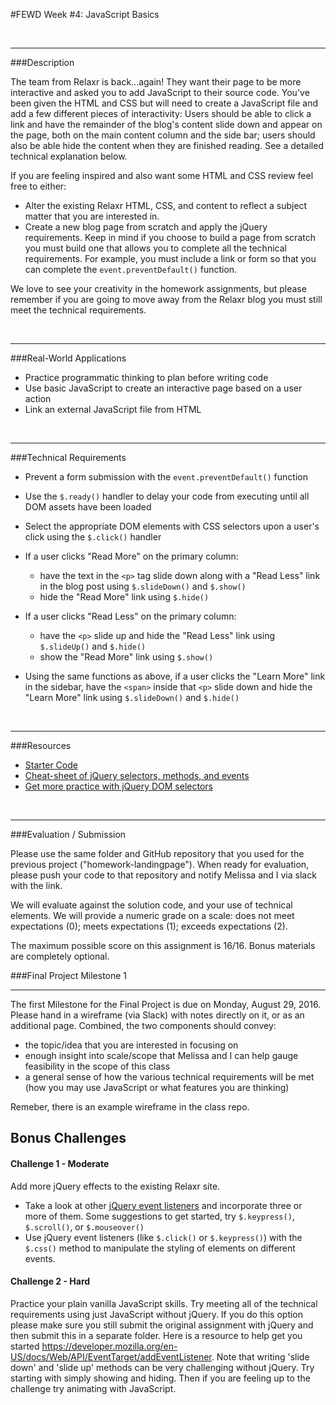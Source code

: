 #FEWD Week #4: JavaScript Basics

<br>

---


###Description 

The team from Relaxr is back...again! They want their page to be more interactive and asked you to add JavaScript to their source code. You've been given the HTML and CSS but will need to create a JavaScript file and add a few different pieces of interactivity:  Users should be able to click a link and have the remainder of the blog's content slide down and appear on the page, both on the main content column and the side bar; users should also be able hide the content when they are finished reading. See a detailed technical explanation below.

If you are feeling inspired and also want some HTML and CSS review feel free to either: 

- Alter the existing Relaxr HTML, CSS, and content to reflect a subject matter that you are interested in.
- Create a new blog page from scratch and apply the jQuery requirements. Keep in mind if you choose to build a page from scratch you must build one that allows you to complete all the technical requirements. For example, you must include a link or form so that you can complete the `event.preventDefault()` function.

We love to see your creativity in the homework assignments, but please remember if you are going to move away from the Relaxr blog you must still meet the technical requirements.


<br>

---


###Real-World Applications


- Practice programmatic thinking to plan before writing code
- Use basic JavaScript to create an interactive page based on a user action
- Link an external JavaScript file from HTML


<br>

---


###Technical Requirements 

- Prevent a form submission with the ```event.preventDefault()``` function
- Use the ```$.ready()``` handler to delay your code from executing until all DOM assets have been loaded
- Select the appropriate DOM elements with CSS selectors upon a user's click using the ```$.click()``` handler
- If a user clicks "Read More" on the primary column:

  - have the text in the ```<p>``` tag slide down along with a "Read Less" link in the blog post using  ```$.slideDown()``` and ```$.show()```
  - hide the "Read More" link using ```$.hide()```

- If a user clicks "Read Less" on the primary column:

  - have the ```<p>``` slide up and hide the "Read Less" link using  ```$.slideUp()``` and ```$.hide()```
  - show the "Read More" link using ```$.show()```

- Using the same functions as above, if a user clicks the "Learn More" link in the sidebar, have the ```<span>``` inside that ```<p>``` slide down and hide the "Learn More" link using ```$.slideDown()``` and ```$.hide()```



<br>

---

###Resources

- [Starter Code](starter_code)
- [Cheat-sheet of jQuery selectors, methods, and events](http://oscarotero.com/jquery/)
- [Get more practice with jQuery DOM selectors](/Week_04_Intro_Programming/08_Intro_jQuery/starter_code/06_bonus_jquery_dom_selector_practice)


<br>

---

###Evaluation / Submission


Please use the same folder and GitHub repository that you used for the previous project ("homework-landingpage"). When ready for evaluation, please push your code to that repository and notify Melissa and I via slack with the link. 


We will evaluate against the solution code, and your use of technical elements. We will provide a numeric grade on a scale: does not meet expectations (0); meets expectations (1); exceeds expectations (2).  


The maximum possible score on this assignment is 16/16. Bonus materials are completely optional.

###Final Project Milestone 1

------

The first Milestone for the Final Project is due on Monday, August 29, 2016.  Please hand in a wireframe (via Slack) with notes directly on it, or as an additional page.  Combined, the two components should convey: 

- the topic/idea that you are interested in focusing on
- enough insight into scale/scope that Melissa and I can help gauge feasibility in the scope of this class
- a general sense of how the various technical requirements will be met (how you may use JavaScript or what features you are thinking)

Remeber, there is an example wireframe in the class repo.  



## Bonus Challenges

#### Challenge 1 - Moderate

Add more jQuery effects to the existing Relaxr site. 

- Take a look at other [jQuery event listeners](https://api.jquery.com/category/events/) and incorporate three or more of them. Some suggestions to get started, try `$.keypress()`, `$.scroll()`, or `$.mouseover()`
- Use jQuery event listeners (like `$.click()` or `$.keypress()`) with the `$.css()` method to manipulate the styling of elements on different events.



#### Challenge 2 - Hard

Practice your plain vanilla JavaScript skills. Try meeting all of the technical requirements using just JavaScript without jQuery. If you do this option please make sure you still submit the original assignment with jQuery and then submit this in a separate folder. Here is a resource to help get you started https://developer.mozilla.org/en-US/docs/Web/API/EventTarget/addEventListener. Note that writing 'slide down' and 'slide up' methods can be very challenging without jQuery. Try starting with simply showing and hiding. Then if you are feeling up to the challenge try animating with JavaScript.